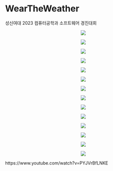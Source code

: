# WearTheWeather
성신여대 2023 컴퓨터공학과 소프트웨어 경진대회
<p align="center">
  <img src="https://github.com/hyeumm/WearTheWeather/assets/118244028/a0f8bf68-df8b-453d-b4a8-13bc049c9fe4">
</p><p align="center">
  <img src="https://github.com/hyeumm/WearTheWeather/assets/118244028/93e08ef6-7210-4e23-b675-953e1e587831">
</p><p align="center">
  <img src="(https://github.com/hyeumm/WearTheWeather/assets/118244028/348612dc-aada-4403-9a77-04f823832117">
</p><p align="center">
  <img src="https://github.com/hyeumm/WearTheWeather/assets/118244028/ca87fda7-ada0-4c71-b5bb-58759a5f08f8">
</p><p align="center">
  <img src="https://github.com/hyeumm/WearTheWeather/assets/118244028/7b5cb448-789f-45da-a776-b67aaf74ffd7">
</p><p align="center">
  <img src="]https://github.com/hyeumm/WearTheWeather/assets/118244028/36dcca89-4796-4042-986f-41f812daa825">
</p><p align="center">
  <img src="https://github.com/hyeumm/WearTheWeather/assets/118244028/baee8073-175a-402d-8429-5eaafce1ca78">
</p><p align="center">
  <img src="https://github.com/hyeumm/WearTheWeather/assets/118244028/64ff73ad-14c3-429a-bc10-2f9a06697279">
</p><p align="center">
  <img src="https://github.com/hyeumm/WearTheWeather/assets/118244028/99ab3d49-2058-405f-96ff-535d46b95c1b">
</p><p align="center">
  <img src="https://github.com/hyeumm/WearTheWeather/assets/118244028/dcd0dd2e-54c8-4f0f-b6d9-4f4743341d6f">
  </p><p align="center">
  <img src="https://github.com/hyeumm/WearTheWeather/assets/118244028/5b42ac83-3f12-4e69-b135-5dc3ae7562f0">
</p><p align="center">
  <img src="https://github.com/hyeumm/WearTheWeather/assets/118244028/bd31cbd5-0ebc-4870-bc5e-49e4665d27b4">
</p><p align="center">
  <img src="https://github.com/hyeumm/WearTheWeather/assets/118244028/95b09e46-6fce-474f-bc5c-6e1a5cf7dfe9">
</p><p align="center">
  <img src="https://github.com/hyeumm/WearTheWeather/assets/118244028/be73cda5-f0db-4c6d-91cf-6870e178ead9">
</p>
https://www.youtube.com/watch?v=PYJVrBfLNKE
